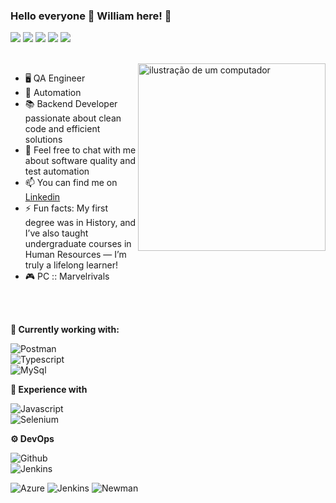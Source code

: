 ### Hello everyone 👋 William here!  🎸 
 
 [<img src="https://img.shields.io/badge/%F0%9F%92%9C-Tests-blue?style=flat&color=grey"/>](#)
 [<img src="https://img.shields.io/badge/%F0%9F%92%9C-Automation-blue?style=flat&color=grey"/>](#)
 [<img src="https://img.shields.io/badge/%F0%9F%92%9C-Games-blue?style=flat&color=grey"/>](#)
 [<img src="https://img.shields.io/badge/%F0%9F%92%9C-Music-blue?style=flat&color=grey"/>](#)
 [<img src="https://img.shields.io/badge/%F0%9F%92%9C-BackEnd-blue?style=flat&color=grey"/>](#)
 
 <br>
 <img src="https://raw.githubusercontent.com/MicaelliMedeiros/micaellimedeiros/master/image/computer-illustration.png" alt="ilustração de um computador" min-width="300px" max-width="300px" width="300px" align="right">
 
 - 🖥️ QA Engineer 
 - 🤖 Automation
 - 📚 Backend Developer passionate about clean code and efficient solutions
 - 💬 Feel free to chat with me about software quality and test automation
 - 📫 You can find me on [Linkedin](https://www.linkedin.com/in/william-cruz-76b7431a5/) 
 - ⚡ Fun facts: My first degree was in History, and I’ve also taught undergraduate courses in Human Resources — I’m truly a lifelong learner!
 - 🎮 PC :: Marvelrivals

<br>
<br>

**💼 Currently working with:**

![Postman](https://img.shields.io/badge/Postman-%23FF6C37?style=social&logo=postman&labelColor=black)
<br>
![Typescript](https://img.shields.io/badge/typescript-%233178C6?style=social&logo=typescript)
<br>
![MySql](https://img.shields.io/badge/mysql-%234479A1?style=social&logo=mysql)
<br>




**🧠 Experience with**

 ![Javascript](https://img.shields.io/badge/javascript-%23F7DF1E?style=social&logo=javascript&labelColor=red&color=blue)
 <br>
 ![Selenium](https://img.shields.io/badge/selenium-%2343B02A?style=social&logo=selenium)
  <br>




 
 **⚙️ DevOps**

![Github](https://img.shields.io/badge/github-%23181717?style=social&logo=github)
<br>
![Jenkins](https://img.shields.io/badge/jenkins-%23D24939?style=social&logo=jenkins)
<br>


 ![Azure](https://img.shields.io/badge/-Azure-333333?style=flat&logo=azure)
 ![Jenkins](https://img.shields.io/badge/-Jenkins-333333?style=flat&logo=jenkins)
 ![Newman](https://img.shields.io/badge/-Newman-333333?style=flat&logo=newman)

